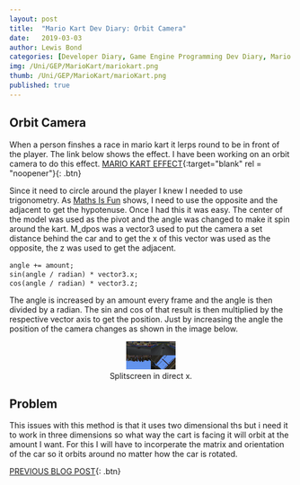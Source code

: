 ```yaml
---
layout: post
title:  "Mario Kart Dev Diary: Orbit Camera"
date:   2019-03-03
author: Lewis Bond
categories: [Developer Diary, Game Engine Programming Dev Diary, Mario Kart Dev Diary]
img: /Uni/GEP/MarioKart/mariokart.png
thumb: /Uni/GEP/MarioKart/marioKart.png
published: true
---
```

<!--more-->

## Orbit Camera

When a person finshes a race in mario kart it lerps round to be in front of the player. The link below shows the effect. I have been working on an orbit camera to do this effect.
[MARIO KART EFFECT](https://youtu.be/GHz6s5iVpYU?t=469){:target="blank" rel = "noopener"}{: .btn}

Since it need to circle around the player I knew I needed to use trigonometry. As [Maths Is Fun](https://www.mathsisfun.com/algebra/trigonometry.html) shows, I need to use the opposite and the adjacent to get the hypotenuse. Once I had this it was easy. The center of the model was used as the pivot and the angle was changed to make it spin around the kart. M_dpos was a vector3 used to put the camera a set distance behind the car and to get the x of this vector was used as the opposite, the z was used to get the adjacent.

~~~
angle += amount;
sin(angle / radian) * vector3.x;
cos(angle / radian) * vector3.z;
~~~

The angle is increased by an amount every frame and the angle is then divided by a radian. The sin and cos of that result is then multiplied by the respective vector axis to get the position. Just by increasing the angle the position of the camera changes as shown in the image below. 

<center>
	<figure>
<a href="/assets/img/blog/Uni/GEP/MarioKart/SplitScreen.gif"><img src="/assets/img/blog/Uni/GEP/MarioKart/SplitScreen.gif" height = "50"></a>
		<figcaption>Splitscreen in direct x.</figcaption>
	</figure>
</center>

## Problem

This issues with this method is that it uses two dimensional ths but i need it to work in three dimensions so what way the cart is facing it will orbit at the amount I want. For this I will have to incorperate the matrix and orientation of the car so it orbits around no matter how the car is rotated.

[PREVIOUS BLOG POST](https://lbondi7.github.io/developer%20diary/game%20engine%20programming%20dev%20diary/mario%20kart%20dev%20diary/gep-mariokart-3){: .btn}

